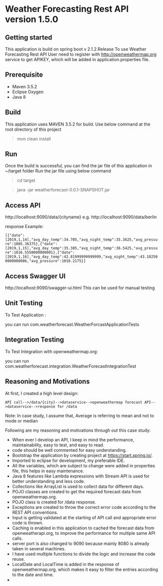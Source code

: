 # Weather Forecasting Rest API version 1.5.0

## Getting started
This application is build on spring boot v 2.1.2.Release
To use Weather Forecasting Rest API
User need to register with
http://openweathermap.org service to get APIKEY, which will be added in application.properties file.

## Prerequisite
* Maven 3.5.2
* Eclipse Oxygen
* Java 8

## Build
This application uses MAVEN 3.5.2 for build.
Use below command at the root directory of this project

>mvn clean install

## Run
Once the build is successful, you can find the jar file of this application in ~/target folder
Run the jar file using below command

> cd target

>java -jar weatherforecast-0.0.1-SNAPSHOT.jar


## Access API
http://localhost:9090/data/{cityname}
e.g. http://localhost:9090/data/berlin

response Example: 

`[{"date":[2019,1,14],"avg_day_temp":34.705,"avg_night_temp":35.3625,"avg_pressure":1005.36375},{"date":[2019,1,15],"avg_day_temp":35.385,"avg_night_temp":36.5425,"avg_pressure":1016.5550000000001},{"date":[2019,1,16],"avg_day_temp":42.81999999999999,"avg_night_temp":43.102500000000006,"avg_pressure":1010.2175}]`

## Access Swagger UI
http://localhost:9090/swagger-ui.html
This can be used  for manual testing

## Unit Testing
To  Test Application : 

you can run com.weatherforecast.WeatherForcastApplicationTests

## Integration Testing
To Test Integration with openweathermap.org: 

you can run com.weatherforecast.integration.WeatherForecastIntegrationTest

## Reasoning and Motivations

At first, I created a high level design:

`API call-->/data/{city}-->dataservice-->openweathermap forecast API-->dataservice-->response for /data`

Note: In case study, I assume that, Average is referring to mean and not to mode or median

Following are my reasoning and motivations through out this case study:

* When ever I develop an API, I keep in mind the performance, maintainability, easy to test, and easy to read.
* code should be well commented for easy understanding.
* Bootstrap the application by creating project at https://start.spring.io/.
* Imported to eclipse for development, my preferable IDE.
* All the variables, which are subject to change were added in properties file, this helps in easy maintenance.
* Java 8 features like Lambda expressions with Stream API is used for better understanding and less code.
* Collections like ArrayList is used to collect data for different days.
* POJO classes are created to get the required forecast data from openweathermap.org.
* POJO class is created for /data response.
* Exceptions are created to throw the correct error code according to the REST API conventions.
* Input is getting validated at the starting of API call and appropriate error code is thrown.
* Caching is enabled in this application to cached the forecast data from openweatherapi.org, to improve the performance for multiple same API calls.
* server port is also changed to 9090 because mainly 8080 is already taken in several machines.
* I have used multiple functions to divide the logic and increase the code reuse.
* LocalDate and LocalTime is added in the response of openweathermap.org, which makes it easy to filter the entries according to the date and time.
* 
